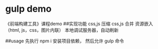# gulp demo
《前端构建工具》课程demo
##实现功能
css,js 压缩
css,js 合并
资源嵌入（html, js，css，图片内联）
本地调试服务器，自动刷新

##usage
先执行 npm i  安装项目依赖， 然后允许 gulp 命令
